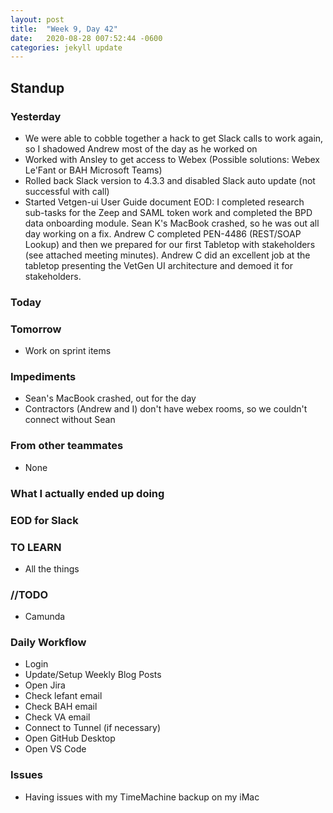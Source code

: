 ```yaml
---
layout: post
title:  "Week 9, Day 42"
date:   2020-08-28 007:52:44 -0600
categories: jekyll update
---
```

## Standup

### Yesterday
* We were able to cobble together a hack to get Slack calls to work again, so I shadowed Andrew most of the day as he worked on 
* Worked with Ansley to get access to Webex (Possible solutions: Webex Le'Fant or BAH Microsoft Teams)
* Rolled back Slack version to 4.3.3 and disabled Slack auto update (not successful with call)
* Started Vetgen-ui User Guide document
EOD: I completed research sub-tasks for the Zeep and SAML token work and completed the BPD data onboarding module. Sean K's MacBook crashed, so he was out all day working on a fix. Andrew C completed PEN-4486 (REST/SOAP Lookup) and then we prepared for our first Tabletop with stakeholders (see attached meeting minutes). Andrew C did an excellent job at the tabletop presenting the VetGen UI architecture and demoed it for stakeholders. 

### Today


### Tomorrow
* Work on sprint items

### Impediments
* Sean's MacBook crashed, out for the day
* Contractors (Andrew and I) don't have webex rooms, so we couldn't connect without Sean

### From other teammates
* None

### What I actually ended up doing


### EOD for Slack

  
### TO LEARN
* All the things
  
### //TODO
* Camunda

### Daily Workflow
* Login
* Update/Setup Weekly Blog Posts
* Open Jira
* Check lefant email
* Check BAH email
* Check VA email
* Connect to Tunnel (if necessary)
* Open GitHub Desktop
* Open VS Code
  
### Issues
* Having issues with my TimeMachine backup on my iMac
